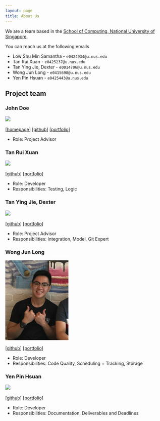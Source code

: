 ```yaml
---
layout: page
title: About Us
---
```


We are a team based in the [School of Computing, National University of Singapore](http://www.comp.nus.edu.sg).

You can reach us at the following emails 
* Low Shu Min Samantha - `e0424934@u.nus.edu`
* Tan Rui Xuan - `e0425237@u.nus.edu`
* Tan Ying Jie, Dexter - `e0014706@u.nus.edu`
* Wong Jun Long - `e0415698@u.nus.edu`
* Yen Pin Hsuan - `e0425443@u.nus.edu`

## Project team

### John Doe

<img src="images/johndoe.png" width="200px">

[[homepage](http://www.comp.nus.edu.sg/~damithch)]
[[github](https://github.com/johndoe)]
[[portfolio](team/johndoe.md)]

* Role: Project Advisor

### Tan Rui Xuan

<img src="images/johndoe.png" width="200px">

[[github](http://github.com/johndoe)]
[[portfolio](team/johndoe.md)]

* Role: Developer
* Responsibilities: Testing, Logic

### Tan Ying Jie, Dexter

<img src="images/johndoe.png" width="200px">

[[github](http://github.com/johndoe)] [[portfolio](team/johndoe.md)]

* Role: Project Advisor
* Responsibilities: Integration, Model, Git Expert

### Wong Jun Long

<img src="images/junlong4321.png" width="200px">

[[github](http://github.com/junlong4321)]
[[portfolio](team/junlong4321.md)]

* Role: Developer
* Responsibilities: Code Quality, Scheduling + Tracking, Storage

### Yen Pin Hsuan

<img src="images/johndoe.png" width="200px">

[[github](http://github.com/johndoe)]
[[portfolio](team/johndoe.md)]

* Role: Developer
* Responsibilities: Documentation, Deliverables and Deadlines
